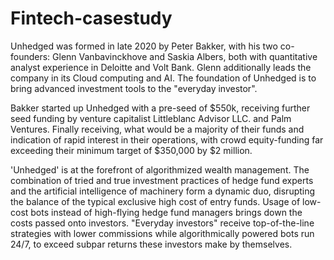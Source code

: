 # Fintech-casestudy

Unhedged was formed in late 2020 by Peter Bakker, with his two co-founders: Glenn Vanbavinckhove and Saskia Albers, both with quantitative analyst experience in Deloitte and Volt Bank. Glenn additionally leads the company in its Cloud computing and AI. The foundation of Unhedged is to bring advanced investment tools to the "everyday investor".

Bakker started up Unhedged with a pre-seed of $550k, receiving further seed funding by venture capitalist Littleblanc Advisor LLC. and Palm Ventures. Finally receiving, what would be a majority of their funds and indication of rapid interest in their operations, with crowd equity-funding far exceeding their minimum target of $350,000 by $2 million. 

'Unhedged' is at the forefront of algorithmized wealth management. The combination of tried and true investment practices of hedge fund experts and the artificial intelligence of machinery form a dynamic duo, disrupting the balance of the typical exclusive high cost of entry funds. Usage of low-cost bots instead of high-flying hedge fund managers brings down the costs passed onto investors. "Everyday investors" receive top-of-the-line strategies with lower commissions while algorithmically powered bots run 24/7, to exceed subpar returns these investors make by themselves.
